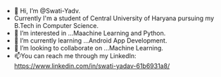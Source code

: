 - 👋 Hi, I’m @Swati-Yadv.
-  Currently I'm a student of Central University of Haryana pursuing my B.Tech in Computer Science.
- 👀 I’m interested in ...Maachine Learning and Python.
- 🌱 I’m currently learning ...Android App Development.
- 💞️ I’m looking to collaborate on ...Machine Learning.
- 📫You can reach me through my LinkedIn: https://www.linkedin.com/in/swati-yadav-61b6931a8/

<!---
Swati-Yadv/Swati-Yadv is a ✨ special ✨ repository because its `README.md` (this file) appears on your GitHub profile.
You can click the Preview link to take a look at your changes.
--->
